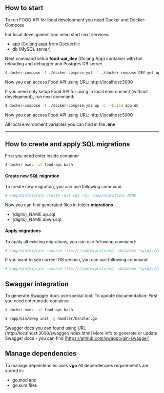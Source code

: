 ## How to start

To run FOOD API for local development you need Docker and Docker-Compose

For local development you need start next services:
- app (Golang app) from Dockerfile
- db (MySQL server)


Next command setup **food-api_dev** (Golang App) container with hot reloading and debugger and Postgres DB server
```bash
$ docker-compose -f ./docker-compose.yml -f ./docker-compose-DEV.yml up -d --build app db
```
Now you can access Food API using URL: http://localhost:3000


If you need only setup Food API for using in local environment (without development), run next command:
```bash
$ docker-compose -f ./docker-compose.yml up -d --build app db
```
Now you can access Food API using URL: http://localhost:5000

All local environment variables you can find in file **.env**

---

## How to create and apply SQL migrations

First you need enter inside container  
```bash
$ docker exec -it food-api bash
```

#### Create new SQL migration
To create new migration, you can use following command:
```bash
# /app/bin/migrate create -ext sql -dir /app/migrations NAME
```

Now you can find generated files in folder **migrations**
- {digits}_NAME.up.sql
- {digits}_NAME.down.sql

#### Apply migrations
To apply all existing migrations, you can use following command:
```bash
# /app/bin/migrate -source file:///app/migrations/ -database "mysql://$MYSQL_USER:$MYSQL_PASSWORD@tcp($MYSQL_HOST:$MYSQL_PORT)/$MYSQL_DATABASE" up
```

If you want to see current DB version, you can use following command:
```bash
# /app/bin/migrate -source file:///app/migrations/ -database "mysql://$MYSQL_USER:$MYSQL_PASSWORD@tcp($MYSQL_HOST:$MYSQL_PORT)/$MYSQL_DATABASE" version
```

## Swagger integration
To generate Swagger docs use special tool.
To update documentation:
First you need enter inside container  
```bash
$ docker exec -it food-api bash
```

```bash
$ /app/bin/swag init -g handler/handler.go
```

Swagger docs you can found using URL [http://localhost:3000/swagger/index.html]
More info to generate or update Swagger docs - you can find [https://github.com/swaggo/gin-swagger]

## Manage dependencies
To manage dependencies uses **vgo**
All dependencies requirements are stored in:
- go.mod and
- go.sum files
